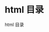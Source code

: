 <!--
 * @LineStart: -------------------------------------------
 * @Copyright: © 2020, itclanCoder. All rights reserved.
 * @LineEnd: ----------------------------------------------
 * @Product: 
 * @Mode Name: 
 * @Autor: vxPublic:itclanCoder
 * @Date: 2020-06-01 21:50:40
 * @Version: xxx.v1.0
 * @LastEditors: 川川
 * @LastEditTime: 2020-06-01 22:14:31
 * @Description: 
-->

# html 目录

html 目录
